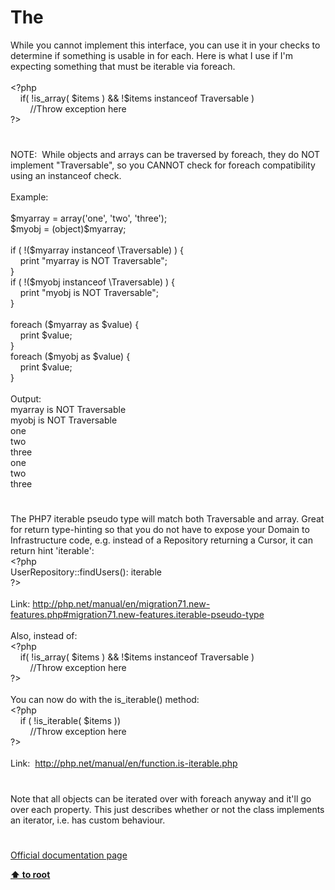 # The 




<div class="phpcode"><span class="html">
While you cannot implement this interface, you can use it in your checks to determine if something is usable in for each. Here is what I use if I&apos;m expecting something that must be iterable via foreach.<br><br><span class="default">&lt;?php<br>&#xA0; &#xA0; </span><span class="keyword">if( !</span><span class="default">is_array</span><span class="keyword">( </span><span class="default">$items </span><span class="keyword">) &amp;&amp; !</span><span class="default">$items </span><span class="keyword">instanceof </span><span class="default">Traversable </span><span class="keyword">)<br>&#xA0; &#xA0; &#xA0; &#xA0; </span><span class="comment">//Throw exception here<br></span><span class="default">?&gt;</span>
</span>
</div>
  

#


<div class="phpcode"><span class="html">
NOTE:&#xA0; While objects and arrays can be traversed by foreach, they do NOT implement &quot;Traversable&quot;, so you CANNOT check for foreach compatibility using an instanceof check.<br><br>Example:<br><br>$myarray = array(&apos;one&apos;, &apos;two&apos;, &apos;three&apos;);<br>$myobj = (object)$myarray;<br><br>if ( !($myarray instanceof \Traversable) ) {<br>&#xA0; &#xA0; print &quot;myarray is NOT Traversable&quot;;<br>}<br>if ( !($myobj instanceof \Traversable) ) {<br>&#xA0; &#xA0; print &quot;myobj is NOT Traversable&quot;;<br>}<br><br>foreach ($myarray as $value) {<br>&#xA0; &#xA0; print $value;<br>}<br>foreach ($myobj as $value) {<br>&#xA0; &#xA0; print $value;<br>}<br><br>Output:<br>myarray is NOT Traversable<br>myobj is NOT Traversable<br>one<br>two<br>three<br>one<br>two<br>three</span>
</div>
  

#


<div class="phpcode"><span class="html">
The PHP7 iterable pseudo type will match both Traversable and array. Great for return type-hinting so that you do not have to expose your Domain to Infrastructure code, e.g. instead of a Repository returning a Cursor, it can return hint &apos;iterable&apos;:<br><span class="default">&lt;?php<br>UserRepository</span><span class="keyword">::</span><span class="default">findUsers</span><span class="keyword">(): </span><span class="default">iterable<br>?&gt;<br></span><br>Link: <a href="http://php.net/manual/en/migration71.new-features.php#migration71.new-features.iterable-pseudo-type" rel="nofollow" target="_blank">http://php.net/manual/en/migration71.new-features.php#migration71.new-features.iterable-pseudo-type</a><br><br>Also, instead of:<br><span class="default">&lt;?php<br>&#xA0; &#xA0; </span><span class="keyword">if( !</span><span class="default">is_array</span><span class="keyword">( </span><span class="default">$items </span><span class="keyword">) &amp;&amp; !</span><span class="default">$items </span><span class="keyword">instanceof </span><span class="default">Traversable </span><span class="keyword">)<br>&#xA0; &#xA0; &#xA0; &#xA0; </span><span class="comment">//Throw exception here<br></span><span class="default">?&gt;<br></span><br>You can now do with the is_iterable() method:<br><span class="default">&lt;?php<br>&#xA0; &#xA0; </span><span class="keyword">if ( !</span><span class="default">is_iterable</span><span class="keyword">( </span><span class="default">$items </span><span class="keyword">))<br>&#xA0; &#xA0; &#xA0; &#xA0; </span><span class="comment">//Throw exception here<br></span><span class="default">?&gt;<br></span><br>Link:&#xA0; <a href="http://php.net/manual/en/function.is-iterable.php" rel="nofollow" target="_blank">http://php.net/manual/en/function.is-iterable.php</a></span>
</div>
  

#


<div class="phpcode"><span class="html">
Note that all objects can be iterated over with foreach anyway and it&apos;ll go over each property. This just describes whether or not the class implements an iterator, i.e. has custom behaviour.</span>
</div>
  

#

[Official documentation page](https://www.php.net/manual/en/class.traversable.php)

**[⬆ to root](/)**